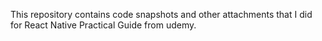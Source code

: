 This repository contains code snapshots and other attachments that I did for React Native Practical Guide from udemy.
